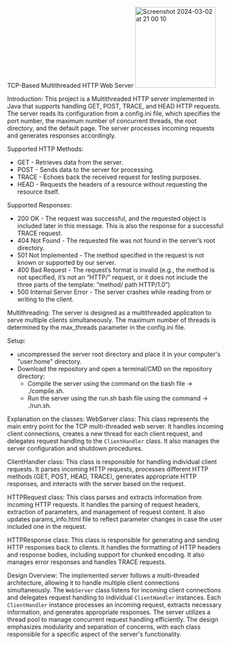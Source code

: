 TCP-Based Multithreaded HTTP Web Server
<img width="187" alt="Screenshot 2024-03-02 at 21 00 10" src="https://github.com/matanyaniv8/Web-Server/assets/95882684/6ced4863-4179-4341-95be-6b1f8b28f23d">

Introduction:
This project is a Multithreaded HTTP server implemented in Java that supports handling GET, POST, TRACE, and HEAD HTTP requests.
The server reads its configuration from a config.ini file, which specifies the port number, the maximum number of concurrent threads, the root directory, and the default page.
The server processes incoming requests and generates responses accordingly.


Supported HTTP Methods:
- GET - Retrieves data from the server.
- POST - Sends data to the server for processing.
- TRACE - Echoes back the received request for testing purposes.
- HEAD - Requests the headers of a resource without requesting the resource itself.

Supported Responses:
- 200 OK - The request was successful, and the requested object is included later in this message. This is also the response for a successful TRACE request.
- 404 Not Found - The requested file was not found in the server’s root directory.
- 501 Not Implemented - The method specified in the request is not known or supported by our server.
- 400 Bad Request - The request’s format is invalid (e.g., the method is not specified, it’s not an “HTTP/” request, or it does not include the three parts of the template: “method/ path HTTP/1.0”)
- 500 Internal Server Error - The server crashes while reading from or writing to the client.

Multithreading:
The server is designed as a multithreaded application to serve multiple clients simultaneously.
The maximum number of threads is determined by the max_threads parameter in the config.ini file.


Setup:
- uncompressed the server root directory and place it in your computer's "user.home" directory.
- Download the repository and open a terminal/CMD on the repository directory:
  - Compile the server using the command on the bash file -> ./compile.sh.
  - Run the server using the run.sh bash file using the command -> ./run.sh.

Explanation on the classes:
WebServer class:
This class represents the main entry point for the TCP multi-threaded web server. 
It handles incoming client connections, creates a new thread for each client request, and delegates request handling to the `ClientHandler` class. It also manages the server configuration and shutdown procedures.

ClientHandler class:
This class is responsible for handling individual client requests. 
It parses incoming HTTP requests, processes different HTTP methods (GET, POST, HEAD, TRACE), generates appropriate HTTP responses, and interacts with the server based on the request.

HTTPRequest class:
This class parses and extracts information from incoming HTTP requests. 
It handles the parsing of request headers, extraction of parameters, and management of request content. 
It also updates params_info.html file to reflect parameter changes in case the user included one in the request.

HTTPResponse class:
This class is responsible for generating and sending HTTP responses back to clients. 
It handles the formatting of HTTP headers and response bodies, including support for chunked encoding. 
It also manages error responses and handles TRACE requests.


Design Overview:
The implemented server follows a multi-threaded architecture, allowing it to handle multiple client connections simultaneously. 
The `WebServer` class listens for incoming client connections and delegates request handling to individual `ClientHandler` instances. 
Each `ClientHandler` instance processes an incoming request, extracts necessary information, and generates appropriate responses. 
The server utilizes a thread pool to manage concurrent request handling efficiently. 
The design emphasizes modularity and separation of concerns, with each class responsible for a specific aspect of the server's functionality.
